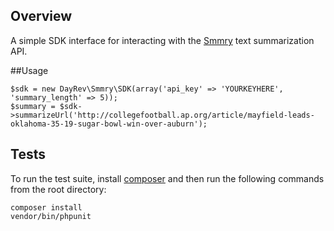 ## Overview

A simple SDK interface for interacting with the [Smmry](http://smmry.com) text summarization API.

##Usage

    $sdk = new DayRev\Smmry\SDK(array('api_key' => 'YOURKEYHERE', 'summary_length' => 5));
    $summary = $sdk->summarizeUrl('http://collegefootball.ap.org/article/mayfield-leads-oklahoma-35-19-sugar-bowl-win-over-auburn');

## Tests
To run the test suite, install [composer](https://getcomposer.org/doc/00-intro.md#installation-linux-unix-osx) and then run the following commands from the root directory:

```
composer install
vendor/bin/phpunit
```
